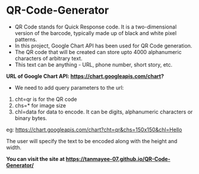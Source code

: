 # QR-Code-Generator

- QR Code stands for Quick Response code. It is a two-dimensional version of the barcode, typically made up of black and white pixel patterns.
- In this project, Google Chart API has been used for QR Code generation.
- The QR code that will be created can store upto 4000 alphanumeric characters of arbitrary text.
- This text can be anything - URL, phone number, short story, etc.

**URL of Google Chart API: https://chart.googleapis.com/chart?**

- We need to add query parameters to the url:

1. cht=qr is for the QR code
2. chs=<width>*<height> for image size
3. chl=data for data to encode. It can be digits, alphanumeric characters or binary bytes.

eg: https://chart.googleapis.com/chart?cht=qr&chs=150x150&chl=Hello

The user will specify the text to be encoded along with the height and width.

**You can visit the site at https://tanmayee-07.github.io/QR-Code-Generator/**
